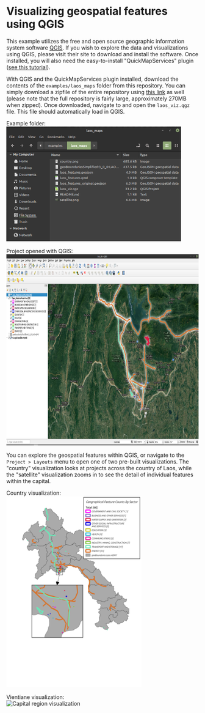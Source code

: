 # Visualizing geospatial features using QGIS

This example utilizes the free and open source geographic information system software [QGIS](https://qgis.org/). If you wish to explore the data and visualizations using QGIS, please visit their site to download and install the software. Once installed, you will also need the easy-to-install "QuickMapServices" plugin ([see this tutorial](https://docs.qgis.org/3.16/en/docs/training_manual/qgis_plugins/plugin_examples.html)).

With QGIS and the QuickMapServices plugin installed, download the contents of the `examples/laos_maps` folder from this repository. You can simply download a zipfile of the entire repository using [this link](https://github.com/aiddata/china-osm-geodata/archive/refs/heads/master.zip) as well (please note that the full repository is fairly large, approximately 270MB when zipped). Once downloaded, navigate to and open the `laos_viz.qgz` file. This file should automatically load in QGIS.


Example folder: \
<img alt="Example folder" src="folder.png" height="300">

Project opened with QGIS: \
<img alt="QGIS Project" src="qgis.png" height="500">


You can explore the geospatial features within QGIS, or navigate to the `Project > Layouts` menu to open one of two pre-built visualizations. The "country" visualization looks at projects across the country of Laos, while the "satellite" visualization zooms in to see the detail of individual features within the capital.


Country visualization: \
<img alt="Country level visualization" src="country.png" height="500">


Vientiane visualization:\
<img alt="Capital region visualization" src="satellite.png" height="500">
